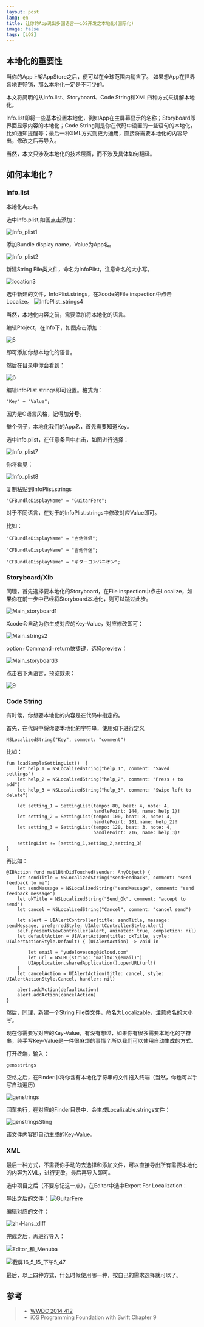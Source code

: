 ```yaml
---
layout: post
lang: en
title: 让你的App说出多国语言——iOS开发之本地化(国际化)
image: false
tags: [iOS]
---
```


## 本地化的重要性

当你的App上架AppStore之后，便可以在全球范围内销售了。
如果想App在世界各地更畅销，那么本地化一定是不可少的。

本文将简明的从Info.list、Storyboard、Code String和XML四种方式来讲解本地化。

<!-- more -->

Info.list即将一些基本设置本地化，例如App在主屏幕显示的名称；Storyboard即界面显示内容的本地化；Code String则是你在代码中设置的一些语句的本地化，比如通知提醒等；最后一种XML方式则更为通用，直接将需要本地化的内容导出，修改之后再导入。

当然，本文只涉及本地化的技术层面，而不涉及具体如何翻译。


## 如何本地化？

### Info.list
    
本地化App名

选中Info.plist,如图点击添加：

![Info_plist1](http://7xle3b.com1.z0.glb.clouddn.com/2016-05-14-Info_plist1.png)

添加Bundle display name，Value为App名。

![Info_plist2](http://7xle3b.com1.z0.glb.clouddn.com/2016-05-14-Info_plist2.png)

新建String File类文件，命名为InfoPlist，注意命名的大小写。

![location3](http://7xle3b.com1.z0.glb.clouddn.com/2016-05-14-location3.png)

<!-- more -->

选中新建的文件，InfoPlist.strings，在Xcode的File inspection中点击Localize。
![InfoPlist_strings4](http://7xle3b.com1.z0.glb.clouddn.com/2016-05-14-InfoPlist_strings4.png)

当然，本地化内容之前，需要添加将本地化的语言。

编辑Project，在Info下，如图点击添加：

![5](http://7xle3b.com1.z0.glb.clouddn.com/2016-05-14-5.png)

即可添加你想本地化的语言。

然后在目录中你会看到：

![6](http://7xle3b.com1.z0.glb.clouddn.com/2016-05-14-6.png)

编辑InfoPlist.strings即可设置。格式为：

    "Key" = "Value";

因为是C语言风格，记得加**分号**。


举个例子，本地化我们的App名，首先需要知道Key。

选中info.plist，在任意条目中右击，如图进行选择：

![Info_plist7](http://7xle3b.com1.z0.glb.clouddn.com/2016-05-14-Info_plist7.png)

你将看见：

![Info_plist8](http://7xle3b.com1.z0.glb.clouddn.com/2016-05-14-Info_plist8.png)


复制粘贴到InfoPlist.strings

    "CFBundleDisplayName" = "GuitarFere";

对于不同语言，在对于的InfoPlist.strings中修改对应Value即可。

比如：
    
    "CFBundleDisplayName" = "吉他伴侣";
    
    "CFBundleDisplayName" = "吉他伴侶";
    
    "CFBundleDisplayName" = "ギターコンパニオン";


### Storyboard/Xib

同理，首先选择要本地化的Storyboard，在File inspection中点击Localize，如果你在前一步中已经将Storyboard本地化，则可以跳过此步。


![Main_storyboard1](http://7xle3b.com1.z0.glb.clouddn.com/2016-05-14-Main_storyboard1.png)


Xcode会自动为你生成对应的Key-Value，对应修改即可：

 ![Main_strings2](http://7xle3b.com1.z0.glb.clouddn.com/2016-05-14-Main_strings2.png)



option+Command+return快捷键，选择preview：


![Main_storyboard3](http://7xle3b.com1.z0.glb.clouddn.com/2016-05-14-Main_storyboard3.png)


点击右下角语言，预览效果：


![9](http://7xle3b.com1.z0.glb.clouddn.com/2016-05-14-9.png)


### Code String

有时候，你想要本地化的内容是在代码中指定的。

首先，在代码中将你要本地化的字符串，使用如下进行定义

    NSLocalizedString("Key", comment: "comment")


比如：


    fun loadSampleSettingList()  {
        let help_1 = NSLocalizedString("help_1", comment: "Saved settings")
        let help_2 = NSLocalizedString("help_2", comment: "Press + to add")
        let help_3 = NSLocalizedString("help_3", comment: "Swipe left to delete")
        
        let setting_1 = SettingList(tempo: 80, beat: 4, note: 4,
                                    handlePoint: 144, name: help_1)!
        let setting_2 = SettingList(tempo: 100, beat: 8, note: 4,
                                    handlePoint: 181,name: help_2)!
        let setting_3 = SettingList(tempo: 120, beat: 3, note: 4,
                                    handlePoint: 216, name: help_3)!
        
        settingList += [setting_1,setting_2,setting_3]
    }

再比如：

    @IBAction fund mailBtnDidTouched(sender: AnyObject) {
        let sendTitle = NSLocalizedString("sendFeedback", comment: "send feedback to me")
        let sendMessage = NSLocalizedString("sendMessage", comment: "send feedback message")
        let okTitle = NSLocalizedString("Send_Ok", comment: "accept to send")
        let cancel = NSLocalizedString("Cancel", comment: "cancel send")
        
        let alert = UIAlertController(title: sendTitle, message: sendMessage, preferredStyle: UIAlertControllerStyle.Alert)
        self.presentViewController(alert, animated: true, completion: nil)
        let defaultAction = UIAlertAction(title: okTitle, style: UIAlertActionStyle.Default) { (UIAlertAction) -> Void in
            
            let email = "yudelovesong@icloud.com"
            let url = NSURL(string: "mailto:\(email)")
            UIApplication.sharedApplication().openURL(url!)
        }
        let cancelAction = UIAlertAction(title: cancel, style: UIAlertActionStyle.Cancel, handler: nil)
        
        alert.addAction(defaultAction)
        alert.addAction(cancelAction)
    }


然后，同理，新建一个String File类文件，命名为Localizable，注意命名的大小写。

现在你需要写对应的Key-Value，有没有想过，如果你有很多需要本地化的字符串，纯手写Key-Value是一件很麻烦的事情？所以我们可以使用自动生成的方式。

打开终端，输入：
    
    gensstrings 

空格之后，在Finder中将你含有本地化字符串的文件拖入终端（当然，你也可以手写自动遍历）


![genstrings](http://7xle3b.com1.z0.glb.clouddn.com/2016-05-14-genstrings.png)


回车执行，在对应的Finder目录中，会生成Localizable.strings文件：


![genstringsSting](http://7xle3b.com1.z0.glb.clouddn.com/2016-05-14-genstringsSting.png)


该文件内容即自动生成的Key-Value。


### XML
最后一种方式，不需要你手动的去选择和添加文件，可以直接导出所有需要本地化的内容为XML，进行更改，最后再导入即可。

选中项目之后（不要忘记这一点），在Editor中选中Export For Localization：

导出之后的文件：
![GuitarFere](http://7xle3b.com1.z0.glb.clouddn.com/2017-06-21-GuitarFere.png)

编辑对应的文件：

![zh-Hans_xliff](http://7xle3b.com1.z0.glb.clouddn.com/2017-06-21-zh-Hans_xliff.png)

完成之后，再进行导入：

![Editor_和_Menuba](http://7xle3b.com1.z0.glb.clouddn.com/2017-06-21-Editor_%E5%92%8C_Menubar.png)

![截屏16_5_15_下午5_47](http://7xle3b.com1.z0.glb.clouddn.com/2017-06-21-%E6%88%AA%E5%B1%8F16_5_15_%E4%B8%8B%E5%8D%885_47.png)


最后，以上四种方式，什么时候使用哪一种，按自己的需求选择就可以了。

## 参考

> - [WWDC 2014 412](https://developer.apple.com/videos/play/wwdc2014/412/)
> - iOS Programming Foundation with Swift Chapter 9


